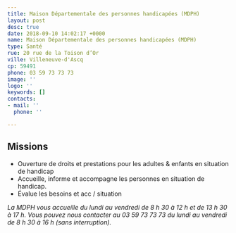 ```yaml
---
title: Maison Départementale des personnes handicapées (MDPH)
layout: post
desc: true
date: 2018-09-10 14:02:17 +0000
name: Maison Départementale des personnes handicapées (MDPH)
type: Santé
rue: 20 rue de la Toison d’Or
ville: Villeneuve-d'Ascq
cp: 59491
phone: 03 59 73 73 73
image: ''
logo: ''
keywords: []
contacts:
- mail: ''
  phone: ''

---
```

## Missions

* Ouverture de  droits et prestations pour les  adultes & enfants en situation de handicap
* Accueille, informe et accompagne les personnes en situation de handicap.
* Évalue les besoins et acc / situation

_La MDPH vous accueille du lundi au vendredi de 8 h 30 à 12 h et de 13 h 30 à 17 h. Vous pouvez nous contacter au 03 59 73 73 73 du lundi au vendredi de 8 h 30 à 16 h (sans interruption)._

   
  